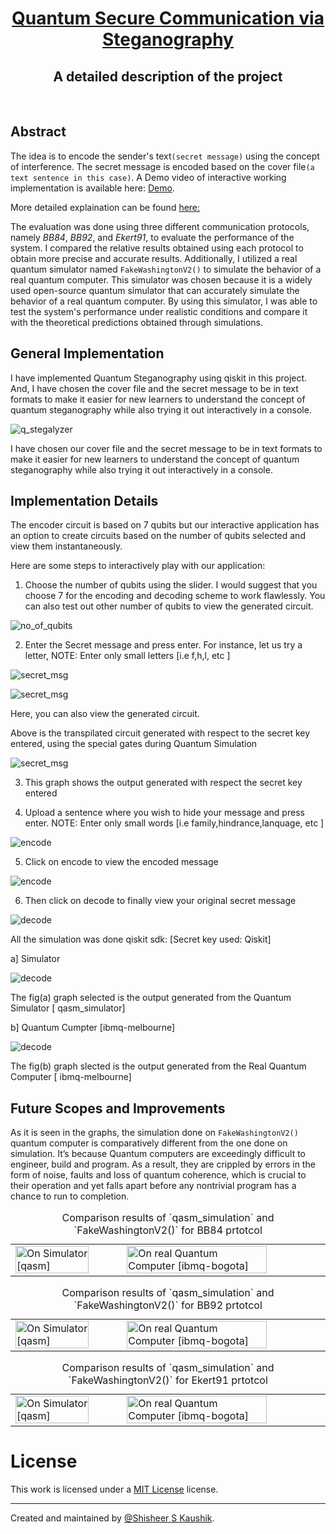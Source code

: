 <!-- Title: -->
<div align="center">
  <h1> <a href="https://github.com/ShisheerKaushik24/Quantum_projects"> Quantum Secure Communication via Steganography </a></h1>
  <h2> A detailed description of the project
</div>
<br>
 
## Abstract
The idea is to encode the sender's text`(secret message)` using the concept of interference. The secret message is encoded based on the cover file`(a text sentence in this case)`. A Demo video of interactive working implementation is available here: [Demo](https://drive.google.com/file/d/1RHY_QOV1cPRRPEe5KYRz-5Mahdmc7Ia7/view?usp=sharing). 

More detailed explaination can be found [here:](https://shisheerkaushik.netlify.app/)

The evaluation was done using three different communication protocols, namely *BB84*, *BB92*, and *Ekert91*, to evaluate the performance of the system. I compared the relative results obtained using each protocol to obtain more precise and accurate results. Additionally, I utilized a real quantum simulator named `FakeWashingtonV2()` to simulate the behavior of a real quantum computer. This simulator was chosen because it is a widely used open-source quantum simulator that can accurately simulate the behavior of a real quantum computer. By using this simulator, I was able to test the system's performance under realistic conditions and compare it with the theoretical predictions obtained through simulations.

## General Implementation 

I have implemented Quantum Steganography using qiskit in this project. And, I have chosen the cover file and the secret message to be in text formats to make it easier for new learners to understand the concept of quantum steganography while also trying it out interactively in a console.   

![q_stegalyzer](asset/dat0.png)

I have chosen our cover file and the secret message to be in text formats to make it easier for new learners to understand the concept of quantum steganography while also trying it out interactively in a console. 

## Implementation Details

The encoder circuit is based on 7 qubits but our interactive application has an option to create circuits based on the number of qubits selected and view them instantaneously.  

Here are some steps to interactively play with our application:

1. Choose the number of qubits using the slider. I would suggest that you choose 7 for the encoding and decoding scheme to work flawlessly. You can also test out other number of qubits to view the generated circuit.  

![no_of_qubits](asset/img2.png)

2. Enter the Secret message and press enter. For instance, let us try a letter, NOTE: Enter only small letters [i.e f,h,l, etc ]

![secret_msg](asset/dat1.PNG)

![secret_msg](asset/dat2.PNG)

Here, you can also view the generated circuit.

Above is the transpilated circuit generated with respect to the secret key entered, using the special gates during Quantum Simulation  

![secret_msg](asset/dat3.PNG)

3. This graph shows the output generated with respect the secret key entered

4. Upload a sentence where you wish to hide your message and press enter. NOTE: Enter only small words [i.e family,hindrance,lanquage, etc ]

![encode](asset/dat4.PNG)

5. Click on encode to view the encoded message

![encode](asset/dat5.PNG)

6. Then click on decode to finally view your original secret message

![decode](asset/dat6.PNG)

All the simulation was done qiskit sdk: [Secret key used: Qiskit]

a] Simulator

![decode](asset/img7.PNG)

The fig(a) graph selected is the output generated from the Quantum Simulator [ qasm_simulator]

b] Quantum Cumpter [ibmq-melbourne]

![decode](asset/img6.PNG)

The fig(b) graph slected is the output generated from the Real Quantum Computer [ ibmq-melbourne]

## Future Scopes and Improvements
As it is seen in the graphs, the simulation done on `FakeWashingtonV2()` quantum computer is comparatively different from the one done on simulation. It’s because Quantum computers are exceedingly difficult to engineer, build and program. As a result, they are crippled by errors in the form of noise, faults and loss of quantum coherence, which is crucial to their operation and yet falls apart before any nontrivial program has a chance to run to completion. 

<table align="center">
  <caption>Comparison results of `qasm_simulation` and `FakeWashingtonV2()` for BB84 prtotcol</caption>
  <tr>
    <td><img src="asset/img8.png" alt="On Simulator [qasm]" width="85%"></td>
    <td><img src="asset/img9.png" alt="On real Quantum Computer [ibmq-bogota]" width="85%"></td>
  </tr>
</table>

<table align="center">
  <caption>Comparison results of `qasm_simulation` and `FakeWashingtonV2()` for BB92 prtotcol</caption>
  <tr>
    <td><img src="asset/img8.png" alt="On Simulator [qasm]" width="85%"></td>
    <td><img src="asset/img9.png" alt="On real Quantum Computer [ibmq-bogota]" width="85%"></td>
  </tr>
</table>

<table align="center">
  <caption>Comparison results of `qasm_simulation` and `FakeWashingtonV2()` for Ekert91 prtotcol</caption>
  <tr>
    <td><img src="asset/img8.png" alt="On Simulator [qasm]" width="85%"></td>
    <td><img src="asset/img9.png" alt="On real Quantum Computer [ibmq-bogota]" width="85%"></td>
  </tr>
</table>

# License

This work is licensed under a [MIT License](LICENSE) license.

<hr>

Created and maintained by [@Shisheer S Kaushik][1].

[1]: https://github.com/ShisheerKauhik24

